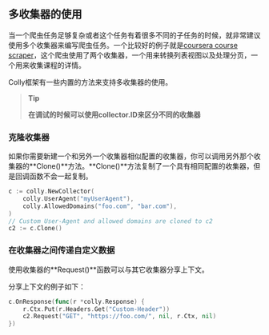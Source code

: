 ## 多收集器的使用

当一个爬虫任务足够复杂或者这个任务有着很多不同的子任务的时候，就非常建议使用多个收集器来编写爬虫任务。一个比较好的例子就是[coursera course scraper](http://go-colly.org/docs/examples/coursera_courses)，这个爬虫使用了两个收集器，一个用来转换列表视图以及处理分页，一个用来收集课程的详情。



Colly框架有一些内置的方法来支持多收集器的使用。

>**Tip**
>
>**在调试的时候可以使用collector.ID来区分不同的收集器**



### 克隆收集器

如果你需要新建一个和另外一个收集器相似配置的收集器，你可以调用另外那个收集器的**Clone()**方法。**Clone()**方法复制了一个具有相同配置的收集器，但是回调函数不会一起复制。

```go
c := colly.NewCollector(
	colly.UserAgent("myUserAgent"),
	colly.AllowedDomains("foo.com", "bar.com"),
)
// Custom User-Agent and allowed domains are cloned to c2
c2 := c.Clone()
```



### 在收集器之间传递自定义数据

使用收集器的**Request()**函数可以与其它收集器分享上下文。

分享上下文的例子如下：

```go
c.OnResponse(func(r *colly.Response) {
	r.Ctx.Put(r.Headers.Get("Custom-Header"))
	c2.Request("GET", "https://foo.com/", nil, r.Ctx, nil)
})
```

